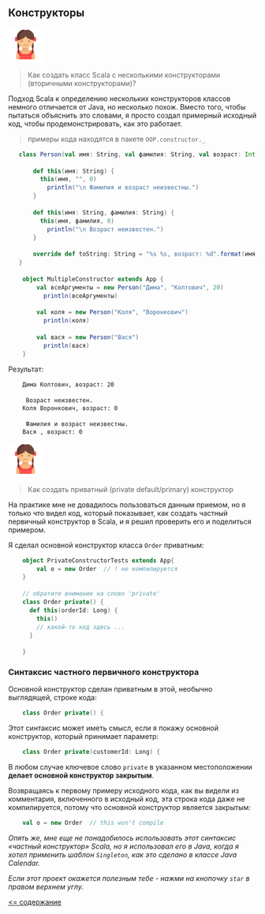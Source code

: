 ## Конструкторы

![alt text](https://github.com/steklopod/Functions/blob/master/src/main/resources/images/girl.png "GIRL")
>Как создать класс Scala с несколькими конструкторами (вторичными конструкторами)?

Подход Scala к определению нескольких конструкторов классов немного отличается от Java, но несколько похож. 
Вместо того, чтобы пытаться объяснить это словами, я просто создал примерный исходный код, чтобы продемонстрировать, как это работает.

> примеры кода находятся в пакете `OOP.constructor._`

<!-- code -->
```scala
   class Person(val имя: String, val фамилия: String, val возраст: Int) {
     
       def this(имя: String) {
         this(имя, "", 0)
           println("\n Фамилия и возраст неизвестны.")
       }
     
       def this(имя: String, фамилия: String) {
         this(имя, фамилия, 0)
           println("\n Возраст неизвестен.")
       }
     
       override def toString: String = "%s %s, возраст: %d".format(имя, фамилия, возраст)
   }
   
    object MultipleConstructor extends App {
        val всеАргументы = new Person("Дима", "Колтович", 20)
          println(всеАргументы)
        
        val коля = new Person("Коля", "Воронкович")
          println(коля)
        
        val вася = new Person("Вася")
          println(вася)
    }
```

Результат:

<!-- code -->
```text
    Дима Колтович, возраст: 20
    
     Возраст неизвестен.
    Коля Воронкович, возраст: 0
    
     Фамилия и возраст неизвестны.
    Вася , возраст: 0
```

![alt text](https://github.com/steklopod/Functions/blob/master/src/main/resources/images/girl.png "GIRL")
>Как создать приватный (private default/primary) конструктор

На практике мне не довадилось пользоваться данным приемом, но я только что видел код, который показывает, как создать 
частный первичный конструктор в Scala, и я решил проверить его и поделиться примером.

Я сделал основной конструктор класса `Order` приватным:

<!-- code -->
```scala
    object PrivateConstructorTests extends App{
        val o = new Order  // ! не компилируется
    }
    
    // обратите внимание на слово 'private'
    class Order private() {
      def this(orderId: Long) {
        this()
        // какой-то код здесь ...
      }  
      
    }
```

### Синтаксис частного первичного конструктора

Основной конструктор сделан приватным в этой, необычно выглядящей, строке кода:

<!-- code -->
```scala
    class Order private() {
```
Этот синтаксис может иметь смысл, если я покажу основной конструктор, который принимает параметр:

<!-- code -->
```scala
    class Order private(customerId: Long) {
```

В любом случае ключевое слово `private` в указанном местоположении **делает основной конструктор закрытым**.

Возвращаясь к первому примеру исходного кода, как вы видели из комментария, включенного в исходный код, эта строка 
кода даже не компилируется, потому что основной конструктор является закрытым:

<!-- code -->
```scala
    val o = new Order  // this won't compile
```

_Опять же, мне еще не понадобилось использовать этот синтаксис «частный конструктор» Scala, но я использовал его в Java, 
когда я хотел применить шаблон `Singleton`, как это сделано в классе Java Calendar._

_Если этот проект окажется полезным тебе - нажми на кнопочку `star` в правом верхнем углу._

[<= содержание](https://github.com/steklopod/Functions/blob/master/readme.md)
